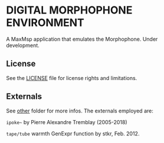 # DIGITAL MORPHOPHONE ENVIRONMENT
A MaxMsp application that emulates the Morphophone. Under development.

## License
See the [LICENSE](LICENSE.md) file for license rights and limitations.

## Externals
See [other](other) folder for more infos. The externals employed are:

`ipoke~` by Pierre Alexandre Tremblay (2005-2018)

`tape/tube` warmth GenExpr function by stkr, Feb. 2012.
